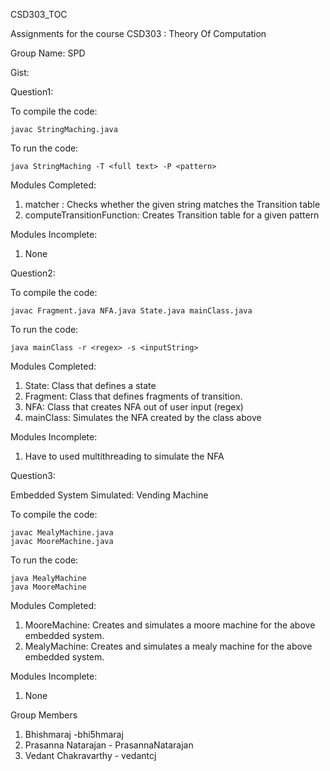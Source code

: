 CSD303_TOC

Assignments for the course CSD303 : Theory Of Computation

Group Name: SPD

Gist:

Question1:

To compile the code:

    javac StringMaching.java

 To run the code:

    java StringMaching -T <full text> -P <pattern>

Modules Completed: 

1. matcher : Checks whether the given string matches the Transition table
2. computeTransitionFunction: Creates Transition table for a given pattern

Modules Incomplete:

1. None

Question2: 

To compile the code:

    javac Fragment.java NFA.java State.java mainClass.java

 To run the code:

    java mainClass -r <regex> -s <inputString>

Modules Completed: 

1. State: Class that defines a state
2. Fragment: Class that defines fragments of transition.
3. NFA: Class that creates NFA out of user input (regex)
4. mainClass: Simulates the NFA created by the class above

Modules Incomplete:

1. Have to used multithreading to simulate the NFA

Question3:

Embedded System Simulated: Vending Machine 

To compile the code:

    javac MealyMachine.java
    javac MooreMachine.java

 To run the code:

    java MealyMachine
    java MooreMachine

Modules Completed: 

1. MooreMachine: Creates and simulates a moore machine for the above embedded system.
2. MealyMachine: Creates and simulates a mealy machine for the above embedded system.

Modules Incomplete:

1. None

Group Members

1. Bhishmaraj -bhi5hmaraj
2. Prasanna Natarajan - PrasannaNatarajan
3. Vedant Chakravarthy - vedantcj
